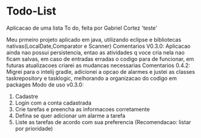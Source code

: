 # Todo-List
Aplicacao de uma lista To do, feita por Gabriel Cortez 'teste'

Meu prmeiro projeto aplicado em java, utilizando eclipse e bibliotecas nativas(LocalDate,Comparator e Scanner)
Comentarios V0.3.0: Aplicacao ainda nao possui persistencia, entao as atividades q voce cria nela nao ficam salvas, em caso de entradas erradas o codigo para de funcionar, em futuras atualizacoes criarei as mudancas necessarias
Comentarios 0.4.2: Migrei para o intelij gradle, adicionei a opcao de alarmes e justei as classes taskrepository e tasklogic, melhorando a organizacao do codigo em packages
Modo de uso v0.3.0:
1. Cadastre
2. Login com a conta cadastrada
3. Crie tarefas e preencha as informacoes corretamente
4. Defina se quer adicionar um alarme a tarefa
5. Liste as tarefas de acordo com sua preferencia (Recomendacao: listar por prioridade)

